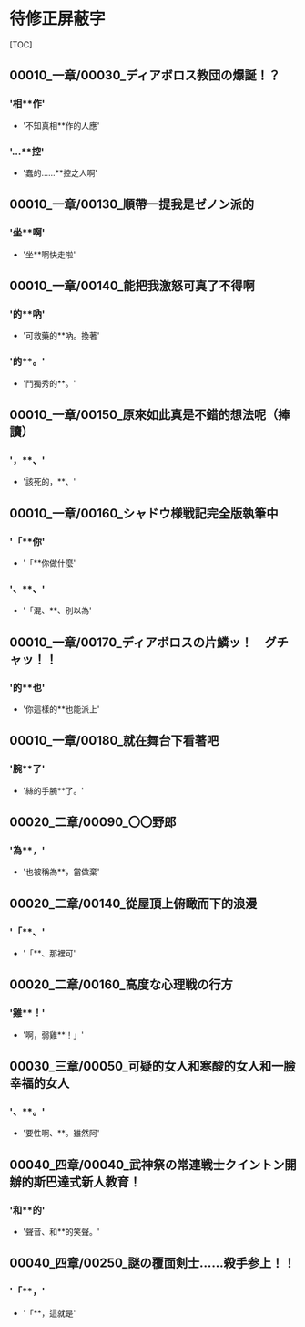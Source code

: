 # 待修正屏蔽字

[TOC]

## 00010_一章/00030_ディアボロス教団の爆誕！？

### '相**作'

- '不知真相**作的人應'

### '…**控'

- '蠢的……**控之人啊'


## 00010_一章/00130_順帶一提我是ゼノン派的

### '坐**啊'

- '坐**啊快走啦'


## 00010_一章/00140_能把我激怒可真了不得啊

### '的**吶'

- '可救藥的**吶。換著'

### '的**。'

- '鬥獨秀的**。'


## 00010_一章/00150_原來如此真是不錯的想法呢（捧讀）

### '，**、'

- '該死的，**、'


## 00010_一章/00160_シャドウ様戦記完全版執筆中

### '「**你'

- '「**你做什麼'

### '、**、'

- '「混、**、別以為'


## 00010_一章/00170_ディアボロスの片鱗ッ！　グチャッ！！

### '的**也'

- '你這樣的**也能派上'


## 00010_一章/00180_就在舞台下看著吧

### '腕**了'

- '絲的手腕**了。'


## 00020_二章/00090_〇〇野郎

### '為**，'

- '也被稱為**，當做棄'


## 00020_二章/00140_從屋頂上俯瞰而下的浪漫

### '「**、'

- '「**、那裡可'


## 00020_二章/00160_高度な心理戦の行方

### '雞**！'

- '啊，弱雞**！」'


## 00030_三章/00050_可疑的女人和寒酸的女人和一臉幸福的女人

### '、**。'

- '要性啊、**。雖然阿'


## 00040_四章/00040_武神祭の常連戦士クイントン開辦的斯巴達式新人教育！

### '和**的'

- '聲音、和**的笑聲。'


## 00040_四章/00250_謎の覆面剣士……殺手参上！！

### '「**，'

- '「**，這就是'
